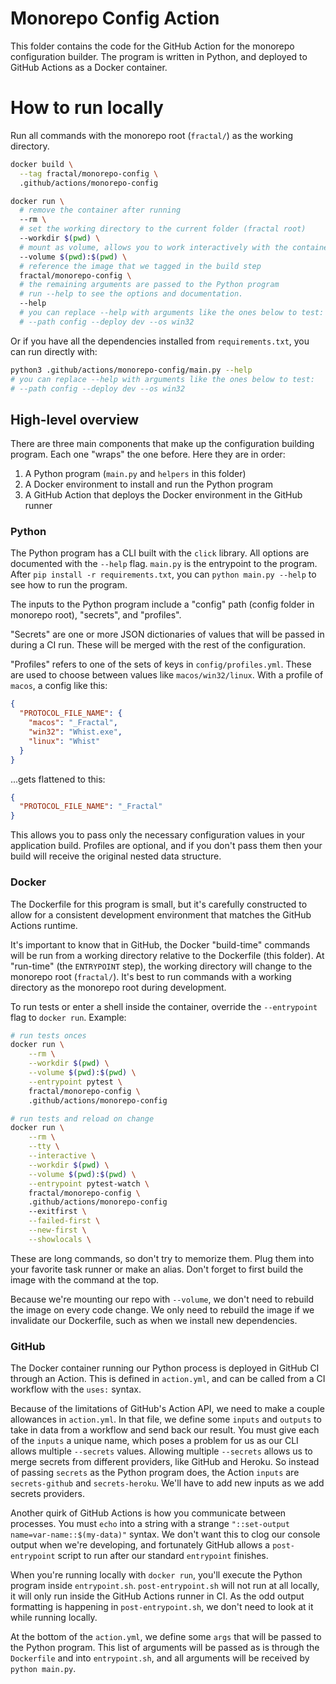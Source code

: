 # Monorepo Config Action

This folder contains the code for the GitHub Action for the monorepo configuration builder. The program is written in Python, and deployed to GitHub Actions as a Docker container.

# How to run locally

Run all commands with the monorepo root (`fractal/`) as the working directory.

```bash
docker build \
  --tag fractal/monorepo-config \
  .github/actions/monorepo-config

docker run \
  # remove the container after running
  --rm \
  # set the working directory to the current folder (fractal root)
  --workdir $(pwd) \
  # mount as volume, allows you to work interactively with the container
  --volume $(pwd):$(pwd) \
  # reference the image that we tagged in the build step
  fractal/monorepo-config \
  # the remaining arguments are passed to the Python program
  # run --help to see the options and documentation.
  --help
  # you can replace --help with arguments like the ones below to test:
  # --path config --deploy dev --os win32
```

Or if you have all the dependencies installed from `requirements.txt`, you can
run directly with:

```bash
python3 .github/actions/monorepo-config/main.py --help
# you can replace --help with arguments like the ones below to test:
# --path config --deploy dev --os win32
```

## High-level overview

There are three main components that make up the configuration building program. Each one "wraps" the one before. Here they are in order:

1. A Python program (`main.py` and `helpers` in this folder)
2. A Docker environment to install and run the Python program
3. A GitHub Action that deploys the Docker environment in the GitHub runner

### Python

The Python program has a CLI built with the `click` library. All options are documented with the `--help` flag. `main.py` is the entrypoint to the program. After `pip install -r requirements.txt`, you can `python main.py --help` to see how to run the program.

The inputs to the Python program include a "config" path (config folder in monorepo root), "secrets", and "profiles".

"Secrets" are one or more JSON dictionaries of values that will be passed in during a CI run. These will be merged with the rest of the configuration.

"Profiles" refers to one of the sets of keys in `config/profiles.yml`. These are used to choose between values like `macos/win32/linux`. With a profile of `macos`, a config like this:

```json
{
  "PROTOCOL_FILE_NAME": {
    "macos": "_Fractal",
    "win32": "Whist.exe",
    "linux": "Whist"
  }
}
```

...gets flattened to this:

```json
{
  "PROTOCOL_FILE_NAME": "_Fractal"
}
```

This allows you to pass only the necessary configuration values in your application build. Profiles are optional, and if you don't pass them then your build will receive the original nested data structure.

### Docker

The Dockerfile for this program is small, but it's carefully constructed to allow for a consistent development environment that matches the GitHub Actions runtime.

It's important to know that in GitHub, the Docker "build-time" commands will be run from a working directory relative to the Dockerfile (this folder). At "run-time" (the `ENTRYPOINT` step), the working directory will change to the monorepo root (`fractal/`). It's best to run commands with a working directory as the monorepo root during development.

To run tests or enter a shell inside the container, override the `--entrypoint` flag to `docker run`. Example:

```bash
# run tests onces
docker run \
    --rm \
    --workdir $(pwd) \
    --volume $(pwd):$(pwd) \
    --entrypoint pytest \
    fractal/monorepo-config \
    .github/actions/monorepo-config

# run tests and reload on change
docker run \
    --rm \
    --tty \
    --interactive \
    --workdir $(pwd) \
    --volume $(pwd):$(pwd) \
    --entrypoint pytest-watch \
    fractal/monorepo-config \
    .github/actions/monorepo-config
    --exitfirst \
    --failed-first \
    --new-first \
    --showlocals \
```

These are long commands, so don't try to memorize them. Plug them into your favorite task runner or make an alias. Don't forget to first build the image with the command at the top.

Because we're mounting our repo with `--volume`, we don't need to rebuild the image on every code change. We only need to rebuild the image if we invalidate our Dockerfile, such as when we install new dependencies.

### GitHub

The Docker container running our Python process is deployed in GitHub CI through an Action. This is defined in `action.yml`, and can be called from a CI workflow with the `uses:` syntax.

Because of the limitations of GitHub's Action API, we need to make a couple allowances in `action.yml`. In that file, we define some `inputs` and `outputs` to take in data from a workflow and send back our result. You must give each of the `inputs` a unique name, which poses a problem for us as our CLI allows multiple `--secrets` values. Allowing multiple `--secrets` allows us to merge secrets from different providers, like GitHub and Heroku. So instead of passing `secrets` as the Python program does, the Action `inputs` are `secrets-github` and `secrets-heroku`. We'll have to add new inputs as we add secrets providers.

Another quirk of GitHub Actions is how you communicate between processes. You must `echo` into a string with a strange `"::set-output name=var-name::$(my-data)"` syntax. We don't want this to clog our console output when we're developing, and fortunately GitHub allows a `post-entrypoint` script to run after our standard `entrypoint` finishes.

When you're running locally with `docker run`, you'll execute the Python program inside `entrypoint.sh`. `post-entrypoint.sh` will not run at all locally, it will only run inside the GitHub Actions runner in CI. As the odd output formatting is happening in `post-entrypoint.sh`, we don't need to look at it while running locally.

At the bottom of the `action.yml`, we define some `args` that will be passed to the Python program. This list of arguments will be passed as is through the `Dockerfile` and into `entrypoint.sh`, and all arguments will be received by `python main.py`.
